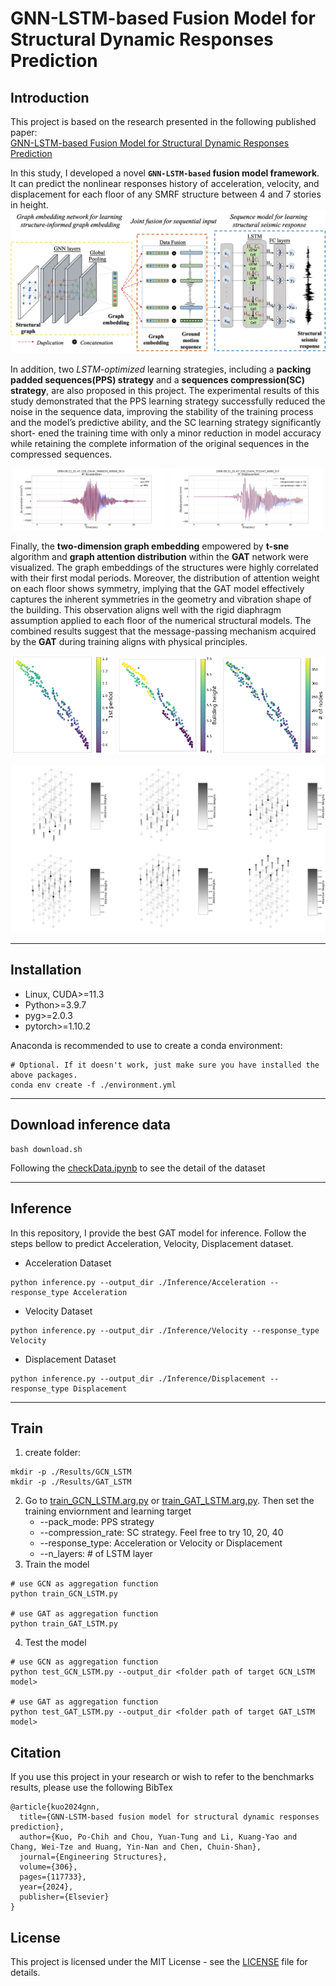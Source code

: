 # GNN-LSTM-based Fusion Model for Structural Dynamic Responses Prediction

## Introduction
This project is based on the research presented in the following published paper:   
[GNN-LSTM-based Fusion Model for Structural Dynamic Responses Prediction](https://www.sciencedirect.com/science/article/pii/S0141029624002955)

In this study, I developed a novel **`GNN-LSTM-based` fusion model framework**. It can predict the nonlinear responses history of acceleration, velocity, and displacement for each floor of any SMRF structure between 4 and 7 stories in height.
![Model](./Figures/fusion_model.png)

In addition, two _LSTM-optimized_ learning strategies, including a **packing padded sequences(PPS) strategy** and a **sequences compression(SC) strategy**, are also proposed in this project. The experimental results of this study demonstrated that the PPS learning strategy successfully reduced the noise in the sequence data, improving the stability of the training process and the model’s predictive ability, and the SC learning strategy significantly short- ened the training time with only a minor reduction in model accuracy while retaining the complete information of the original sequences in the compressed sequences.

<p align="center">
  <img src="./Figures/PPS.png" width=49%>
  <img src="./Figures/SC.png" width=49%
</p>

Finally, the **two-dimension graph embedding** empowered by **t-sne** algorithm and **graph attention distribution** within the **GAT** network were visualized. The graph embeddings of the structures were highly correlated with their first modal periods. Moreover, the distribution of attention weight on each floor shows symmetry, implying that the GAT model effectively captures the inherent symmetries in the geometry and vibration shape of the building. This observation aligns well with the rigid diaphragm assumption applied to each floor of the numerical structural models. The combined results suggest that the message-passing mechanism acquired by the **GAT** during training aligns with physical principles.



<p align="center">
  <img src="./Figures/GCN_embedding_1st_period.png" width=33%>
  <img src="./Figures/GCN_embedding_F.png" width=32%>
  <img src="./Figures/GCN_embedding_nodes.png" width=33%>
</p>

![Attention](./Figures/All_Floors_Attention.png)

---

## Installation
- Linux, CUDA>=11.3
- Python>=3.9.7
- pyg>=2.0.3
- pytorch>=1.10.2

Anaconda is recommended to use to create a conda environment:
```
# Optional. If it doesn't work, just make sure you have installed the above packages.
conda env create -f ./environment.yml
```

---

## Download inference data
```
bash download.sh
```
Following the [checkData.ipynb](./checkData.ipynb) to see the detail of the dataset 

---

## Inference
In this repository, I provide the best GAT model for inference. Follow the steps bellow to predict Acceleration, Velocity, Displacement dataset.
- Acceleration Dataset
```
python inference.py --output_dir ./Inference/Acceleration --response_type Acceleration
```

- Velocity Dataset
```
python inference.py --output_dir ./Inference/Velocity --response_type Velocity
```

- Displacement Dataset
```
python inference.py --output_dir ./Inference/Displacement --response_type Displacement
```

---

## Train
1. create folder:
```
mkdir -p ./Results/GCN_LSTM
mkdir -p ./Results/GAT_LSTM
```
2. Go to [train_GCN_LSTM.arg.py](./train_GCN_LSTM_arg.py) or [train_GAT_LSTM.arg.py](./train_GAT_LSTM_arg.py). Then set the training enviornment and learning target
   - --pack_mode: PPS strategy
   - --compression_rate: SC strategy. Feel free to try 10, 20, 40
   - --response_type: Acceleration or Velocity or Displacement
   - --n_layers: # of LSTM layer
3. Train the model
```
# use GCN as aggregation function
python train_GCN_LSTM.py

# use GAT as aggregation function
python train_GAT_LSTM.py
``` 
4. Test the model
```
# use GCN as aggregation function
python test_GCN_LSTM.py --output_dir <folder path of target GCN_LSTM model>

# use GAT as aggregation function
python test_GAT_LSTM.py --output_dir <folder path of target GAT_LSTM model>
```

## Citation
If you use this project in your research or wish to refer to the benchmarks results, please use the following BibTex

```
@article{kuo2024gnn,
  title={GNN-LSTM-based fusion model for structural dynamic responses prediction},
  author={Kuo, Po-Chih and Chou, Yuan-Tung and Li, Kuang-Yao and Chang, Wei-Tze and Huang, Yin-Nan and Chen, Chuin-Shan},
  journal={Engineering Structures},
  volume={306},
  pages={117733},
  year={2024},
  publisher={Elsevier}
}
```

## License
This project is licensed under the MIT License - see the [LICENSE](./License) file for details.